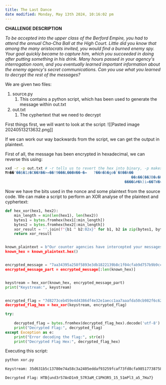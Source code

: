 ```yaml
---
title: The Last Dance
date modified: Monday, May 13th 2024, 10:16:02 pm
---
```


 **CHALLENGE DESCRIPTION**

*To be accepted into the upper class of the Berford Empire, you had to attend the annual Cha-Cha Ball at the High Court. Little did you know that among the many aristocrats invited, you would find a burned enemy spy. Your goal quickly became to capture him, which you succeeded in doing after putting something in his drink. Many hours passed in your agency's interrogation room, and you eventually learned important information about the enemy agency's secret communications. Can you use what you learned to decrypt the rest of the messages?*

We are given two files:
1. source.py
	1. This contains a python script, which has been used to generate the message within out.txt
2. out.txt
	1. The cyphertext that we need to decrypt

First things first, we will want to look at the script:
![[Pasted image 20240513213632.png]]

If we can work our way backwards from the script, we can get the output in plaintext.

First of all, the message has been encrypted in hexadecimal, we can reverse this using:
```Bash
xxd -r -p out.txt # -r tells us to revert the hex into binary, -p makes the text type plain.
Ħn��'��$�1z�C��X��>=��!9���L���W��~�=   ?��n�b�go�`�8��k��
                                                         ��s��{��JB�ϫ�H2�!n����ɺ���vA�ʗ���"������~���.*o}4M���Ü��`�M�ª�2H'�l�gk"�C�▒?bu)�}�sδY��8m��.▒���z���
                                                      ����&#�k)i=��TW�v�~.�l��:�9�                                                                                                       
```

Now we have the bits used in the nonce and some plaintext from the source code. We can make a script to perform an XOR analyse of the plaintext and cyphertext:
```Python
def hex_xor(hex1, hex2):
    min_length = min(len(hex1), len(hex2))
    bytes1 = bytes.fromhex(hex1[:min_length])
    bytes2 = bytes.fromhex(hex2[:min_length])
    xor_result = ''.join(f"{b1 ^ b2:02x}" for b1, b2 in zip(bytes1, bytes2))
    return xor_result


known_plaintext = b"Our counter agencies have intercepted your messages and a lot of your agent's iden>
known_hex = known_plaintext.hex()


encrypted_message = "7aa34395a258f5893e3db1822139b8c1f04cfab9d757b9b9cca57e1df33d093f07c7f06e06bb62936>
encrypted_message_part = encrypted_message[:len(known_hex)]


keystream = hex_xor(known_hex, encrypted_message_part)
print("Keystream:", keystream)


encrypted_flag = "7d8273ceb459e4d4386df4e32e1aecc1aa7aaafda50cb982f6c62623cf6b29693d86b15457aa76ac7e2e>
decrypted_flag_hex = hex_xor(keystream, encrypted_flag)

try:
    
    decrypted_flag = bytes.fromhex(decrypted_flag_hex).decode('utf-8')
    print("Decrypted Flag:", decrypted_flag)
except Exception as e:
    print("Error decoding the flag:", str(e))
    print("Decrypted Flag Hex:", decrypted_flag_hex)

```

Executing this script:
```Bash
python xor.py

Keystream: 35d631b5c13780e74a58c3a2405eddaf93259fcaf73fd8cfa985177387587b5c62b7840b629b1bfc121db00dcd4b9972ec0ebad26a66cbcb1232696996ee14fdbdb4f13f3035e5a8cecc3c3641ffd4904400ec8a8ea7acc939f4c2df13618baff2eca6e87a52cea4a5b73fbbcf10fa93c7434b1b09513fd3f572cda7fdcf8a40f521b6e2c589123c4fa6019a10b5db070273fe63eb7b4f6617074cf4

Decrypted Flag: HTB{und3r57AnD1n9_57R3aM_C1PH3R5_15_51mPl3_a5_7Ha7}

```
